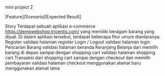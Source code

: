 mini project 2

[Feature]_[Scenario]_[Expected Result]

Story 
Terdapat sebuah aplikasi e-commerce https://demowebshop.tricentis.com/ yang memiliki beragam barang yang dijual. Di dalam aplikasi tersebut, terdapat beberapa fitur umum diantaranya:
Register
validasi halaman register
Login / Logout
validasi halaman login
Pencarian Barang
validasi halaman beranda
Keranjang Belanja
dari memilih barang di depan sampai dengan shopping cart
validasi halaman shopping cart
Transaksi
dari shopping cart sampai dengan checkout dan memilih pembayaran
validasi halaman checkout
menggunakan alamat baru
menggunakan alamat lama
